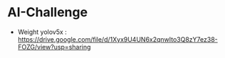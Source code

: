 # AI-Challenge
* Weight yolov5x : https://drive.google.com/file/d/1Xyx9U4UN6x2qnwIto3Q8zY7ez38-FOZG/view?usp=sharing
